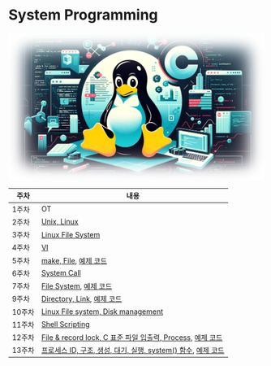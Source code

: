 # System Programming
![welcome image](./md/welcome.png)

| 주차 | 내용 |
|------|-----------|
| 1주차 | OT |
| 2주차 | [Unix, Linux](./week02/) |
| 3주차 | [Linux File System](./week03/) |
| 4주차 | [VI](./week04/) |
| 5주차 | [make, File](./week05/), [예제 코드](./week05plus/) |
| 6주차 | [System Call](./week06/) |
| 7주차 | [File System](./week07/), [예제 코드](./week07plus/) |
| 9주차 | [Directory, Link](./week09/), [예제 코드](./week09plus/) |
| 10주차 | [Linux File system, Disk management](./week10/) |
| 11주차 | [Shell Scripting](./week11/) |
| 12주차 | [File & record lock, C 표준 파일 입출력, Process](./week12/), [예제 코드](./week12plus/) |
| 13주차 | [프로세스 ID, 구조, 생성, 대기, 실행, system() 함수](./week13/), [예제 코드](./week13plus/) |